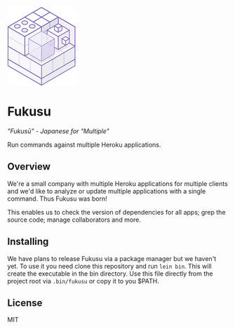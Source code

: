 ![](logo.png)

# Fukusu

_"Fukusū" - Japanese for "Multiple"_

Run commands against multiple Heroku applications.

## Overview

We're a small company with multiple Heroku applications for multiple clients and we'd like to analyze or update multiple applications with a single command. Thus Fukusu was born!

This enables us to check the version of dependencies for all apps; grep the source code; manage collaborators and more.

## Installing

We have plans to release Fukusu via a package manager but we haven't yet. To use it you need clone this repository and run `lein bin`. This will create the executable in the bin directory. Use this file directly from the project root via `.bin/fukusu` or copy it to you $PATH.

## License

MIT

